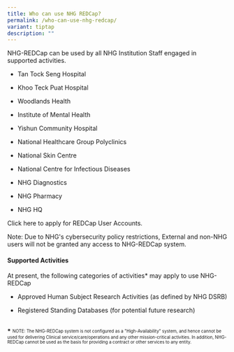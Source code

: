 ```yaml
---
title: Who can use NHG REDCap?
permalink: /who-can-use-nhg-redcap/
variant: tiptap
description: ""
---
```

<p>NHG-REDCap can be used by all NHG Institution Staff engaged in supported
activities.&nbsp;</p>
<ul data-tight="true" class="tight">
<li>
<p>Tan Tock Seng Hospital</p>
</li>
<li>
<p>Khoo Teck Puat Hospital</p>
</li>
<li>
<p>Woodlands Health</p>
</li>
<li>
<p>Institute of Mental Health</p>
</li>
<li>
<p>Yishun Community Hospital</p>
</li>
<li>
<p>National Healthcare Group Polyclinics</p>
</li>
<li>
<p>National Skin Centre</p>
</li>
<li>
<p>National Centre for Infectious Diseases</p>
</li>
<li>
<p>NHG Diagnostics</p>
</li>
<li>
<p>NHG Pharmacy</p>
</li>
<li>
<p>NHG HQ</p>
</li>
</ul>
<p>Click here to apply for REDCap User Accounts.</p>
<p></p>
<p>Note: Due to NHG's cybersecurity policy restrictions, External and non-NHG
users will not be granted any access to NHG-REDCap system.</p>
<p></p>
<h4><strong>Supported Activities</strong></h4>
<p>At present, the following categories of activities* may apply to use NHG-REDCap</p>
<ul data-tight="true" class="tight">
<li>
<p>Approved Human Subject Research Activities (as defined by NHG DSRB)</p>
</li>
<li>
<p>Registered Standing Databases (for potential future research)</p>
</li>
</ul>
<p>
<br><strong>*</strong>  <sup><sub>NOTE: The NHG-REDCap system is not configured as a "High-Availability" system, and hence cannot be used for delivering Clinical service/care/operations and any other mission-critical activities. In addition, NHG-REDCap cannot be used as the basis for providing a contract or other services to any entity.</sub></sup>
</p>
<p></p>
<p></p>